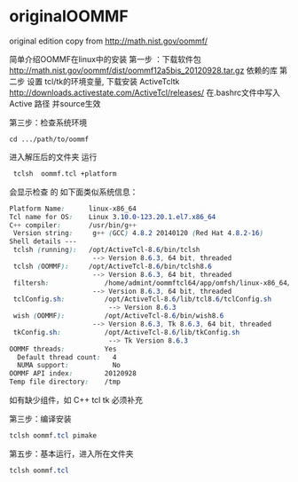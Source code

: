 # originalOOMMF
original edition copy from http://math.nist.gov/oommf/


简单介绍OOMMF在linux中的安装
第一步 ：下载软件包
http://math.nist.gov/oommf/dist/oommf12a5bis_20120928.tar.gz
                依赖的库
第二步 设置 tcl/tk的环境变量,
下载安装 ActiveTcltk
http://downloads.activestate.com/ActiveTcl/releases/
在.bashrc文件中写入Active 路径
并source生效

第三步：检查系统环境
```
cd .../path/to/oommf
```

 进入解压后的文件夹 运行

```sh
 tclsh  oommf.tcl +platform
```
会显示检查 的 如下面类似系统信息： 
```css
Platform Name:		linux-x86_64
Tcl name for OS:	Linux 3.10.0-123.20.1.el7.x86_64
C++ compiler:   	/usr/bin/g++ 
 Version string:	 g++ (GCC) 4.8.2 20140120 (Red Hat 4.8.2-16)
Shell details ---
 tclsh (running): 	/opt/ActiveTcl-8.6/bin/tclsh
                  	 --> Version 8.6.3, 64 bit, threaded
 tclsh (OOMMF): 	/opt/ActiveTcl-8.6/bin/tclsh8.6
                  	 --> Version 8.6.3, 64 bit, threaded
 filtersh:           	/home/admint/oommftcl64/app/omfsh/linux-x86_64/filtersh
                  	 --> Version 8.6.3, 64 bit, threaded
 tclConfig.sh:        	/opt/ActiveTcl-8.6/lib/tcl8.6/tclConfig.sh
                      	 --> Version 8.6.3
 wish (OOMMF):        	/opt/ActiveTcl-8.6/bin/wish8.6
                  	 --> Version 8.6.3, Tk 8.6.3, 64 bit, threaded
 tkConfig.sh:         	/opt/ActiveTcl-8.6/lib/tkConfig.sh
                      	 --> Tk Version 8.6.3
OOMMF threads:         	Yes
  Default thread count:	  4
  NUMA support:        	  No
OOMMF API index:       	20120928
Temp file directory: 	/tmp
```

如有缺少组件，如 C++   tcl tk 必须补充


第三步：编译安装
```css
tclsh oommf.tcl pimake
```

第五步：基本运行，进入所在文件夹
```css
tclsh oommf.tcl
```
